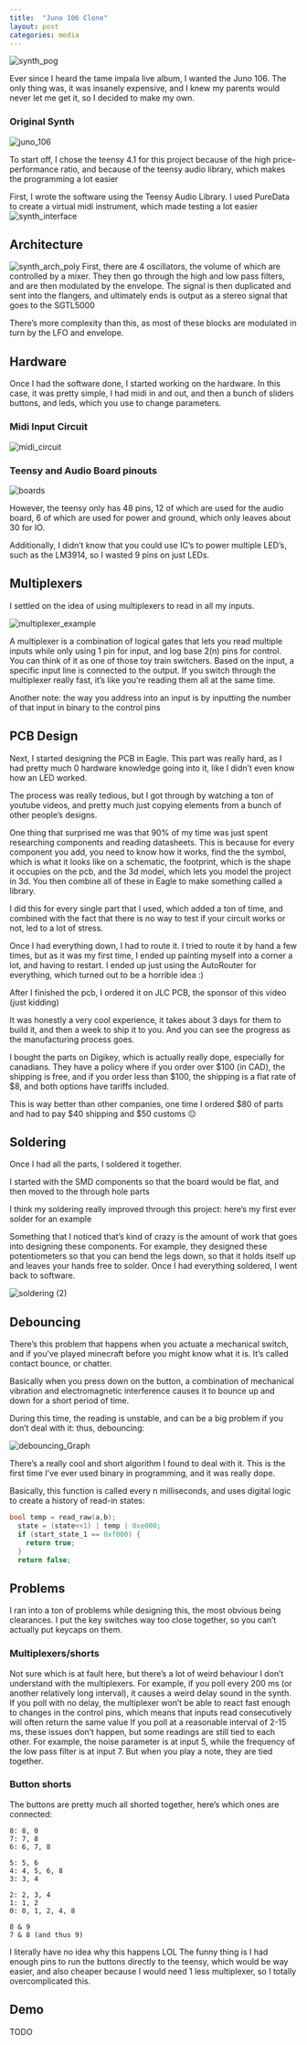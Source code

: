 ```yaml
---
title:  "Juno 106 Clone"
layout: post
categories: media
---
```


![synth_pog](https://user-images.githubusercontent.com/53409587/151907255-f765160a-af77-4274-9ef5-468de3cb649c.png)

Ever since I heard the tame impala live album, I wanted the Juno 106.
The only thing was, it was insanely expensive, and I knew my parents would never let me get it, so I decided to make my own.
### Original Synth
![juno_106](https://user-images.githubusercontent.com/53409587/151908114-752f1bf0-89f3-4139-bee8-20c7c864abbe.jpg)

To start off, I chose the teensy 4.1 for this project because of the high price-performance ratio, and because of the teensy audio library, which makes the programming a lot easier

First, I wrote the software using the Teensy Audio Library. I used PureData to create a virtual midi instrument, which made testing a lot easier
![synth_interface](https://user-images.githubusercontent.com/53409587/151907343-9250421e-18c2-4be2-ac25-a800d9ef6894.png)

## Architecture
![synth_arch_poly](https://user-images.githubusercontent.com/53409587/151907383-44fd7864-db25-41d5-8608-d9a244754157.png)
First, there are 4 oscillators, the volume of which are controlled by a mixer.
They then go through the high and low pass filters, and are then modulated by the envelope.
The signal is then duplicated and sent into the flangers, and ultimately ends is output as a stereo signal that goes to the SGTL5000

There’s more complexity than this, as most of these blocks are modulated in turn by the LFO and envelope.

## Hardware
Once I had the software done, I started working on the hardware.
In this case, it was pretty simple, I had midi in and out, and then a bunch of sliders buttons, and leds, which you use to change parameters.

### Midi Input Circuit
![midi_circuit](https://user-images.githubusercontent.com/53409587/151907571-e1119721-e6ed-4a7f-9d7a-bcdb07ee4639.PNG)


### Teensy and Audio Board pinouts
![boards](https://user-images.githubusercontent.com/53409587/151907534-78f20c00-0420-4dcd-ac42-a2cde6895a68.PNG)

However, the teensy only has 48 pins, 12 of which are used for the audio board, 6 of which are used for power and ground, which only leaves about 30 for IO.

Additionally, I didn’t know that you could use IC’s to power multiple LED’s, such as the LM3914, so I wasted 9 pins on just LEDs.

## Multiplexers
I settled on the idea of using multiplexers to read in all my inputs.

![multiplexer_example](https://upload.wikimedia.org/wikipedia/commons/e/e0/Telephony_multiplexer_system.gif)

A multiplexer is a combination of logical gates that lets you read multiple inputs while only using 1 pin for input, and log base 2(n) pins for control.
You can think of it as one of those toy train switchers. Based on the input, a specific input line is connected to the output.
If you switch through the multiplexer really fast, it’s like you’re reading them all at the same time.

Another note: the way you address into an input is by inputting the number of that input in binary to the control pins

## PCB Design
Next, I started designing the PCB in Eagle.
This part was really hard, as I had pretty much 0 hardware knowledge going into it, like I didn’t even know how an LED worked.

The process was really tedious, but I got through by watching a ton of youtube videos, and pretty much just copying elements from a bunch of other people’s designs.

One thing that surprised me was that 90% of my time was just spent researching components and reading datasheets. This is because for every component you add, you need to know how it works, find the the symbol, which is what it looks like on a schematic, the footprint, which is the shape it occupies on the pcb, and the 3d model, which lets you model the project in 3d. You then combine all of these in Eagle to make something called a library. 

I did this for every single part that I used, which added a ton of time, and combined with the fact that there is no way to test if your circuit works or not, led to a lot of stress.

Once I had everything down, I had to route it.
I tried to route it by hand a few times, but as it was my first time, I ended up painting myself into a corner a lot, and having to restart.
I ended up just using the AutoRouter for everything, which turned out to be a horrible idea :)

After I finished the pcb, I ordered it on JLC PCB, the sponsor of this video (just kidding)

It was honestly a very cool experience, it takes about 3 days for them to build it, and then a week to ship it to you. And you can see the progress as the manufacturing process goes.

I bought the parts on Digikey, which is actually really dope, especially for canadians.
They have a policy where if you order over $100 (in CAD), the shipping is free, and if you order less than $100, the shipping is a flat rate of $8, and both options have tariffs included.

This is way better than other companies, one time I ordered $80 of parts and had to pay $40 shipping and $50 customs :neutral_face:

## Soldering
Once I had all the parts, I soldered it together.

I started with the SMD components so that the board would be flat, and then moved to the through hole parts

I think my soldering really improved through this project: here’s my first ever solder for an example

Something that I noticed that’s kind of crazy is the amount of work that goes into designing these components. For example, they designed these potentiometers so that you can bend the legs down, so that it holds itself up and leaves your hands free to solder.
Once I had everything soldered, I went back to software.

![soldering (2)](https://user-images.githubusercontent.com/53409587/151913804-c5cd6065-a884-4ad0-8ae1-bdf070c34d20.PNG)

## Debouncing
There’s this problem that happens when you actuate a mechanical switch, and if you’ve played minecraft before you might know what it is. It’s called contact bounce, or chatter. 

Basically when you press down on the button, a combination of mechanical vibration and electromagnetic interference causes it to bounce up and down for a short period of time.

During this time, the reading is unstable, and can be a big problem if you don’t deal with it: thus, debouncing:

![debouncing_Graph](https://media.geeksforgeeks.org/wp-content/uploads/20191113173218/Switch_Debounce_2.jpg)

There’s a really cool and short algorithm I found to deal with it.
This is the first time I’ve ever used binary in programming, and it was really dope.

Basically, this function is called every n milliseconds, and uses digital logic to create a history of read-in states:

``` c
bool temp = read_raw(a,b);
  state = (state<<1) | temp | 0xe000;
  if (start_state_1 == 0xf000) {
    return true;
  }
  return false;
```

## Problems
I ran into a ton of problems while designing this, the most obvious being clearances.
I put the key switches way too close together, so you can’t actually put keycaps on them.
### Multiplexers/shorts
Not sure which is at fault here, but there’s a lot of weird behaviour I don’t understand with the multiplexers.
For example, if you poll every 200 ms (or another relatively long interval), it causes a weird delay sound in the synth.
If you poll with no delay, the multiplexer won’t be able to react fast enough to changes in the control pins, which means that inputs read consecutively will often return the same value
If you poll at a reasonable interval of 2-15 ms, these issues don’t happen, but some readings are still tied to each other.
For example, the noise parameter is at input 5, while the frequency of the low pass filter is at input 7.
But when you play a note, they are tied together.
### Button shorts
The buttons are pretty much all shorted together, here’s which ones are connected:
```
8: 8, 0
7: 7, 8
6: 6, 7, 8

5: 5, 6
4: 4, 5, 6, 8
3: 3, 4

2: 2, 3, 4
1: 1, 2
0: 0, 1, 2, 4, 8

8 & 9
7 & 8 (and thus 9)
```
I literally have no idea why this happens LOL
The funny thing is I had enough pins to run the buttons directly to the teensy, which would be way easier, and also cheaper because I would need 1 less multiplexer, so I totally overcomplicated this.

## Demo
TODO

